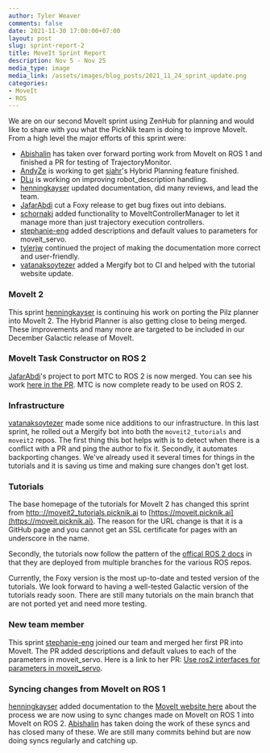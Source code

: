 ```yaml
---
author: Tyler Weaver
comments: false
date: 2021-11-30 17:00:00+07:00
layout: post
slug: sprint-report-2
title: MoveIt Sprint Report
description: Nov 5 - Nov 25
media_type: image
media_link: /assets/images/blog_posts/2021_11_24_sprint_update.png
categories:
- MoveIt
- ROS
---
```


We are on our second MoveIt sprint using ZenHub for planning and would like to share with you what the PickNik team is doing to improve MoveIt.  From a high level the major efforts of this sprint were:

- [Abishalin](https://github.com/Abishalini) has taken over forward porting work from MoveIt on ROS 1 and finished a PR for testing of TrajectoryMonitor.
- [AndyZe](https://github.com/AndyZe) is working to get [sjahr](https://github.com/sjahr)'s Hybrid Planning feature finished.
- [DLu](https://github.com/DLu) is working on improving robot_description handling.
- [henningkayser](https://github.com/henningkayser) updated documentation, did many reviews, and lead the team.
- [JafarAbdi](https://github.com/JafarAbdi) cut a Foxy release to get bug fixes out into debians.
- [schornakj](https://github.com/schornakj) added functionality to MoveItControllerManager to let it manage more than just trajectory execution controllers.
- [stephanie-eng](https://github.com/stephanie-eng) added descriptions and default values to parameters for moveit_servo.
- [tylerjw](https://github.com/tylerjw) continued the project of making the documentation more correct and user-friendly.
- [vatanaksoytezer](https://github.com/vatanaksoytezer) added a Mergify bot to CI and helped with the tutorial website update.

### MoveIt 2

This sprint [henningkayser](https://github.com/henningkayser) is continuing his work on porting the Pilz planner into MoveIt 2.
The Hybrid Planner is also getting close to being merged.
These improvements and many more are targeted to be included in our December Galactic release of MoveIt.

### MoveIt Task Constructor on ROS 2

[JafarAbdi](https://github.com/JafarAbdi)'s project to port MTC to ROS 2 is now merged.
You can see his work [here in the PR](https://github.com/ros-planning/moveit_task_constructor/pull/170).
MTC is now complete ready to be used on ROS 2.

### Infrastructure

[vatanaksoytezer](https://github.com/vatanaksoytezer) made some nice additions to our infrastructure.
In this last sprint, he rolled out a Mergify bot into both the `moveit2_tutorials` and `moveit2` repos.
The first thing this bot helps with is to detect when there is a conflict with a PR and ping the author to fix it.
Secondly, it automates backporting changes.
We've already used it several times for things in the tutorials and it is saving us time and making sure changes don't get lost.

### Tutorials

The base homepage of the tutorials for MoveIt 2 has changed this sprint from [http:://moveit2_tutorials.picknik.ai](https://moveit.picknik.ai) to [https://moveit.picknik.ai](https://moveit.picknik.ai).
The reason for the URL change is that it is a GitHub page and you cannot get an SSL certificate for pages with an underscore in the name.

Secondly, the tutorials now follow the pattern of the [offical ROS 2 docs](https://docs.ros.org/en/foxy/index.html) in that they are deployed from multiple branches for the various ROS repos.

Currently, the Foxy version is the most up-to-date and tested version of the tutorials.
We look forward to having a well-tested Galactic version of the tutorials ready soon.
There are still many tutorials on the main branch that are not ported yet and need more testing.

### New team member

This sprint [stephanie-eng](https://github.com/stephanie-eng) joined our team and merged her first PR into MoveIt.
The PR added descriptions and default values to each of the parameters in moveit_servo.
Here is a link to her PR: [Use ros2 interfaces for parameters in moveit_servo](https://github.com/ros-planning/moveit2/issues/790).

### Syncing changes from MoveIt on ROS 1

[henningkayser](https://github.com/henningkayser) added documentation to the [MoveIt website here](https://moveit.ros.org/documentation/contributing/syncing_backporting/) about the process we are now using to sync changes made on MoveIt on ROS 1 into MoveIt on ROS 2.
[Abishalin](https://github.com/Abishalini) has taken doing the work of these syncs and has closed many of these.  We are still many commits behind but are now doing syncs regularly and catching up.
